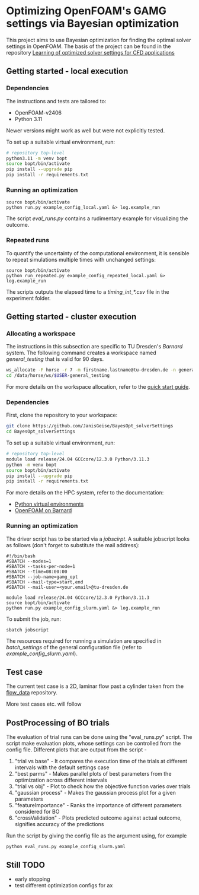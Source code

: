 # Optimizing OpenFOAM's GAMG settings via Bayesian optimization

This project aims to use Bayesian optimization for finding the optimal solver settings in OpenFOAM. 
The basis of the project can be found in the repository 
[Learning of optimized solver settings for CFD applications](https://github.com/JanisGeise/learning_of_optimized_multigrid_solver_settings_for_CFD_applications)


## Getting started - local execution

### Dependencies

The instructions and tests are tailored to:
- OpenFOAM-v2406
- Python 3.11

Newer versions might work as well but were not explicitly tested.

To set up a suitable virtual environment, run:
```bash
# repository top-level
python3.11 -m venv bopt
source bopt/bin/activate
pip install --upgrade pip
pip install -r requirements.txt
```

### Running an optimization

```
source bopt/bin/activate
python run.py example_config_local.yaml &> log.example_run
```

The script *eval_runs.py* contains a rudimentary example for visualizing the outcome.

### Repeated runs

To quantify the uncertainty of the computational environment, it is sensible to repeat
simulations multiple times with unchanged settings:

```
source bopt/bin/activate
python run_repeated.py example_config_repeated_local.yaml &> log.example_run
```
The scripts outputs the elapsed time to a *timing_int_\*.csv* file in the experiment folder.

## Getting started - cluster execution

### Allocating a workspace

The instructions in this subsection are specific to TU Dresden's *Barnard* system.
The following command creates a workspace named *general_testing* that is valid for 90 days.
```bash
ws_allocate -F horse -r 7 -m firstname.lastname@tu-dresden.de -n general_testing -d 90
cd /data/horse/ws/$USER-general_testing
```
For more details on the workspace allocation, refer to the [quick start guide](https://compendium.hpc.tu-dresden.de/quickstart/getting_started/).

### Dependencies

First, clone the repository to your workspace:
```bash
git clone https://github.com/JanisGeise/BayesOpt_solverSettings
cd BayesOpt_solverSettings
```

To set up a suitable virtual environment, run:
```bash
# repository top-level
module load release/24.04 GCCcore/12.3.0 Python/3.11.3
python -m venv bopt
source bopt/bin/activate
pip install --upgrade pip
pip install -r requirements.txt
```

For more details on the HPC system, refer to the documentation:
- [Python virtual environments](https://compendium.hpc.tu-dresden.de/software/python_virtual_environments/)
- [OpenFOAM on Barnard](https://compendium.hpc.tu-dresden.de/software/cfd/#openfoam)

### Running an optimization

The driver script has to be started via a *jobscirpt*. A suitable jobscript looks as follows (don't forget to substitute the mail address):
```
#!/bin/bash
#SBATCH --nodes=1
#SBATCH --tasks-per-node=1
#SBATCH --time=08:00:00
#SBATCH --job-name=gamg_opt
#SBATCH --mail-type=start,end
#SBATCH --mail-user=<your.email>@tu-dresden.de

module load release/24.04 GCCcore/12.3.0 Python/3.11.3
source bopt/bin/activate
python run.py example_config_slurm.yaml &> log.example_run
```
To submit the job, run:
```
sbatch jobscript
```
The resources required for running a simulation are specified in *batch_settings* of the general configuration file (refer to *example_config_slurm.yaml*).

## Test case

The current test case is a 2D, laminar flow past a cylinder taken from the
[flow_data](https://github.com/AndreWeiner/flow_data) repository.

More test cases etc. will follow

## PostProcessing of BO trials

The evaluation of trial runs can be done using the "eval_runs.py" script. The script make evaluation plots, whose settings can be controlled from the config file. Different plots that are output from the script -

1. "trial vs base" - It compares the execution time of the trials at different intervals with the default settings case
2. "best parms" - Makes parallel plots of best parameters from the optimization across different intervals
3. "trial vs obj" - Plot to check how the objective function varies over trials
4. "gaussian process" - Makes the gaussian process plot for a given parameters
5. "featureImportance" - Ranks the importance of different parameters considered for BO
6. "crossValidation" - Plots predicted outcome against actual outcome, signifies accuracy of the predictions

Run the script by giving the config file as the argument using, for example 

```
python eval_runs.py example_config_slurm.yaml
```
## Still TODO

- early stopping
- test different optimization configs for ax